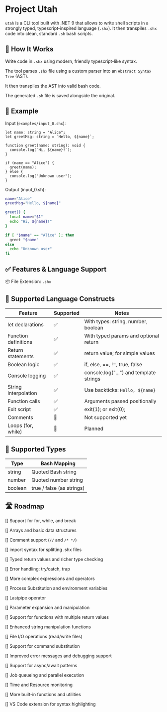 # Project Utah

`utah` is a CLI tool built with .NET 9 that allows to write shell scripts in a strongly typed, typescript-inspired language (`.shx`). It then transpiles `.shx` code into clean, standard `.sh` bash scripts.

## 🚀 How It Works

Write code in `.shx` using modern, friendly typescript-like syntax.

The tool parses `.shx` file using a custom parser into an `Abstract Syntax Tree` (AST).

It then transpiles the AST into valid bash code.

The generated `.sh` file is saved alongside the original.

## 🧪 Example

Input (`examples/input_0.shx`):

```shx
let name: string = "Alice";
let greetMsg: string = `Hello, ${name}`;

function greet(name: string): void {
  console.log(`Hi, ${name}!`);
}

if (name == "Alice") {
  greet(name);
} else {
  console.log("Unknown user");
}
```

Output (input_0.sh):

```bash
name="Alice"
greetMsg="Hello, ${name}"

greet() {
  local name="$1"
  echo "Hi, ${name}!"
}

if [ "$name" == "Alice" ]; then
  greet "$name"
else
  echo "Unknown user"
fi
```

## ✅ Features & Language Support

📦 File Extension: `.shx`

## 🧠 Supported Language Constructs

| Feature | Supported | Notes
|---------|-----------|-----------------------
| let declarations | ✅ | With types: string, number, boolean
| Function definitions | ✅ | With typed params and optional return
| Return statements | ✅ | return value; for simple values
| Boolean logic | ✅ | if, else, ==, !=, true, false
| Console logging | ✅ | console.log("...") and template strings
| String interpolation | ✅ | Use backticks: `Hello, ${name}`
| Function calls | ✅ | Arguments passed positionally
| Exit script | ✅ | exit(1); or exit(0);
| Comments | 🚧 | Not supported yet
| Loops (for, while) | 🚧 | Planned

## 🧩 Supported Types

| Type | Bash Mapping
|------|--------------
| string | Quoted Bash string
| number | Quoted number string
| boolean | true / false (as strings)

## 🛣 Roadmap

[] Support for for, while, and break

[] Arrays and basic data structures

[] Comment support (`//` and `/* */`)

[] import syntax for splitting .shx files

[] Typed return values and richer type checking

[] Error handling: try/catch, trap

[] More complex expressions and operators

[] Process Substitution and environment variables

[] Lastpipe operator

[] Parameter expansion and manipulation

[] Support for functions with multiple return values

[] Enhanced string manipulation functions

[] File I/O operations (read/write files)

[] Support for command substitution

[] Improved error messages and debugging support

[] Support for async/await patterns

[] Job queueing and parallel execution

[] Time and Resource monitoring

[] More built-in functions and utilities

[] VS Code extension for syntax highlighting

